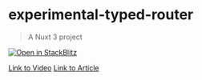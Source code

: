 # experimental-typed-router
> A Nuxt 3 project

[![Open in StackBlitz](https://developer.stackblitz.com/img/open_in_stackblitz.svg)](https://stackblitz.com/github/learnvueco/learnvue/tree/main/demos/nuxt-3/experimental-typed-router)

[Link to Video]()
[Link to Article]()